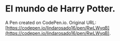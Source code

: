 # El mundo de Harry Potter.

A Pen created on CodePen.io. Original URL: [https://codepen.io/lindarosado16/pen/RwLWyqB](https://codepen.io/lindarosado16/pen/RwLWyqB).


